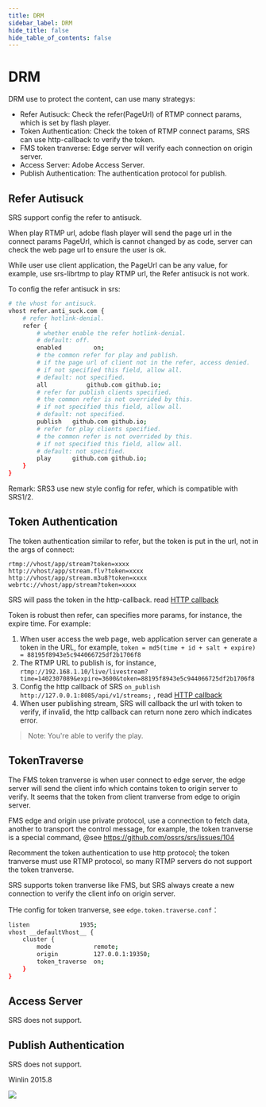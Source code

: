 ```yaml
---
title: DRM
sidebar_label: DRM
hide_title: false
hide_table_of_contents: false
---
```


# DRM

DRM use to protect the content, can use many strategys:
* Refer Autisuck: Check the refer(PageUrl) of RTMP connect params, which is set by flash player.
* Token Authentication: Check the token of RTMP connect params, SRS can use http-callback to verify the token.
* FMS token tranverse: Edge server will verify each connection on origin server.
* Access Server: Adobe Access Server.
* Publish Authentication: The authentication protocol for publish.

## Refer Autisuck

SRS support config the refer to antisuck.

When play RTMP url, adobe flash player will send the page url in the connect params PageUrl, 
which is cannot changed by as code, server can check the web page url to ensure the user is ok.

While user use client application, the PageUrl can be any value, for example, 
use srs-librtmp to play RTMP url, the Refer antisuck is not work.

To config the refer antisuck in srs:

```bash
# the vhost for antisuck.
vhost refer.anti_suck.com {
    # refer hotlink-denial.
    refer {
        # whether enable the refer hotlink-denial.
        # default: off.
        enabled         on;
        # the common refer for play and publish.
        # if the page url of client not in the refer, access denied.
        # if not specified this field, allow all.
        # default: not specified.
        all           github.com github.io;
        # refer for publish clients specified.
        # the common refer is not overrided by this.
        # if not specified this field, allow all.
        # default: not specified.
        publish   github.com github.io;
        # refer for play clients specified.
        # the common refer is not overrided by this.
        # if not specified this field, allow all.
        # default: not specified.
        play      github.com github.io;
    }
}
```

Remark: SRS3 use new style config for refer, which is compatible with SRS1/2.

## Token Authentication

The token authentication similar to refer, but the token is put in the url, not in the args of connect:

```
rtmp://vhost/app/stream?token=xxxx
http://vhost/app/stream.flv?token=xxxx
http://vhost/app/stream.m3u8?token=xxxx
webrtc://vhost/app/stream?token=xxxx
```

SRS will pass the token in the http-callback. read [HTTP callback](./http-callback)

Token is robust then refer, can specifies more params, for instance, the expire time. For example:

1. When user access the web page, web application server can generate a token in the URL, for example, `token = md5(time + id + salt + expire) = 88195f8943e5c944066725df2b1706f8`
1. The RTMP URL to publish is, for instance, `rtmp://192.168.1.10/live/livestream?time=1402307089&expire=3600&token=88195f8943e5c944066725df2b1706f8`
1. Config the http callback of SRS `on_publish http://127.0.0.1:8085/api/v1/streams;` , read [HTTP callback](./http-callback#config-srs)
1. When user publishing stream, SRS will callback the url with token to verify, if invalid, the http callback can return none zero which indicates error.

> Note: You're able to verify the play.

## TokenTraverse

The FMS token tranverse is when user connect to edge server, 
the edge server will send the client info which contains token
to origin server to verify. It seems that the token from client
tranverse from edge to origin server.

FMS edge and origin use private protocol, use a connection to fetch data, 
another to transport the control message, for example, the token tranverse
is a special command, @see https://github.com/ossrs/srs/issues/104

Recomment the token authentication to use http protocol;
the token tranverse must use RTMP protocol, so many RTMP servers do not 
support the token tranverse.

SRS supports token tranverse like FMS, but SRS always create a new connection
to verify the client info on origin server.

THe config for token tranverse, see `edge.token.traverse.conf`：

```bash
listen              1935;
vhost __defaultVhost__ {
    cluster {
        mode            remote;
        origin          127.0.0.1:19350;
        token_traverse  on;
    }
}
```

## Access Server

SRS does not support.

## Publish Authentication

SRS does not support.

Winlin 2015.8

![](https://ossrs.net/gif/v1/sls.gif?site=ossrs.io&path=/lts/doc/en/v4/drm)


